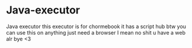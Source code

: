 # Java-executor
Java executor this executor is for chormebook it has a script hub btw you can use this on anything just need a browser I mean no shit u have a web alr bye &lt;3
